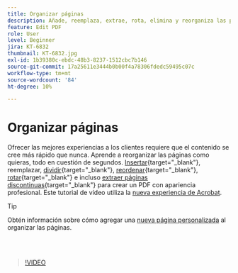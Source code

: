 ```yaml
---
title: Organizar páginas
description: Añade, reemplaza, extrae, rota, elimina y reorganiza las páginas en tu PDF
feature: Edit PDF
role: User
level: Beginner
jira: KT-6832
thumbnail: KT-6832.jpg
exl-id: 1b39380c-ebdc-48b3-8237-1512cbc7b146
source-git-commit: 17a25611e3444b0b00f4a78306fdedc59495c07c
workflow-type: tm+mt
source-wordcount: '84'
ht-degree: 10%

---
```


# Organizar páginas

Ofrecer las mejores experiencias a los clientes requiere que el contenido se cree más rápido que nunca. Aprende a reorganizar las páginas como quieras, todo en cuestión de segundos. [Insertar](https://www.adobe.com/es/acrobat/online/add-pages-to-pdf.html){target="_blank"}, reemplazar, [dividir](https://www.adobe.com/es/acrobat/online/split-pdf.html){target="_blank"}, [reordenar](https://www.adobe.com/es/acrobat/online/rearrange-pdf.html){target="_blank"}, [rotar](https://www.adobe.com/es/acrobat/online/rotate-pdf.html){target="_blank"} e incluso [extraer páginas discontinuas](https://www.adobe.com/es/acrobat/online/extract-pdf-pages.html){target="_blank"} para crear un PDF con apariencia profesional. Este tutorial de vídeo utiliza la [nueva experiencia de Acrobat](new-workspace.md).

>[!TIP]
>
>Obtén información sobre cómo agregar una [nueva página personalizada](add-custom-page.md) al organizar las páginas.

<br> 

>[!VIDEO](https://video.tv.adobe.com/v/3414440?quality=12&learn=on&hidetitle=true&captions=spa)